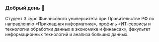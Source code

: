 ### Добрый день 👋

Студент 3 курс Финансового университета при Правительстве РФ по направлению «Прикладная информатика», профиль «ИТ-сервисы и технологии обработки данных в экономике и финансах», факультет информационных технологий и анализа больших данных.
